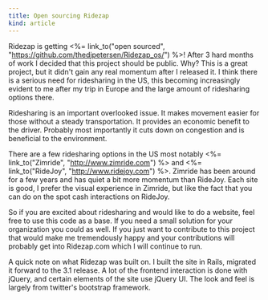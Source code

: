 ```yaml
---
title: Open sourcing Ridezap
kind: article
---
```


Ridezap is getting <%= link_to("open sourced", "https://github.com/thedjpetersen/Ridezap_os/") %>! After 3 hard months of work I decided that this project should be public. Why? This is a great project, but it didn't gain any real momentum after I released it. I think there is a serious need for ridesharing in the US, this becoming increasingly evident to me after my trip in Europe and the large amount of ridesharing options there. 

Ridesharing is an important overlooked issue. It makes movement easier for those without a steady transportation. It provides an economic benefit to the driver. Probably most importantly it cuts down on congestion and is beneficial to the environment.

There are a few ridesharing options in the US most notably <%= link_to("Zimride", "http://www.zimride.com") %> and <%= link_to("RideJoy", "http://www.ridejoy.com") %>. Zimride has been around for a few years and has quiet a bit more momentum than RideJoy. Each site is good, I prefer the visual experience in Zimride, but like the fact that you can do on the spot cash interactions on RideJoy. 

So if you are excited about ridesharing and would like to do a website, feel free to use this code as a base. If you need a small solution for your organization you could as well. If you just want to contribute to this project that would make me tremendously happy and your contributions will probably get into Ridezap.com which I will continue to run. 

A quick note on what Ridezap was built on. I built the site in Rails, migrated it forward to the 3.1 release. A lot of the frontend interaction is done with jQuery, and certain elements of the site use jQuery UI. The look and feel is largely from twitter's bootstrap framework.

